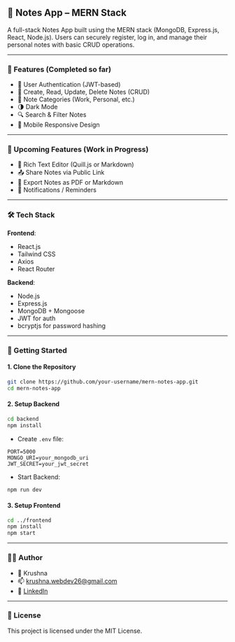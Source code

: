 ## 📝 Notes App – MERN Stack

A full-stack Notes App built using the MERN stack (MongoDB, Express.js, React, Node.js). Users can securely register, log in, and manage their personal notes with basic CRUD operations.

---

### 📌 Features (Completed so far)

- 🔐 User Authentication (JWT-based)
- 📝 Create, Read, Update, Delete Notes (CRUD)
- 📂 Note Categories (Work, Personal, etc.)
- 🌗 Dark Mode
- 🔍 Search & Filter Notes
- 📱 Mobile Responsive Design

---

### 🚧 Upcoming Features (Work in Progress)

- 📄 Rich Text Editor (Quill.js or Markdown)
- 📤 Share Notes via Public Link
- 🧾 Export Notes as PDF or Markdown
- 🔔 Notifications / Reminders

---

### 🛠 Tech Stack

**Frontend**:
- React.js
- Tailwind CSS
- Axios
- React Router

**Backend**:
- Node.js
- Express.js
- MongoDB + Mongoose
- JWT for auth
- bcryptjs for password hashing

---

### 🚀 Getting Started

#### 1. Clone the Repository
```bash
git clone https://github.com/your-username/mern-notes-app.git
cd mern-notes-app
```

#### 2. Setup Backend
```bash
cd backend
npm install
```

- Create `.env` file:
```env
PORT=5000
MONGO_URI=your_mongodb_uri
JWT_SECRET=your_jwt_secret
```

- Start Backend:
```bash
npm run dev
```

#### 3. Setup Frontend
```bash
cd ../frontend
npm install
npm start
```

---

### 🧑‍💻 Author

- 👤 Krushna
- 📫 [krushna.webdev26@gmail.com](krushna.webdev26@gmail.com)
- 💼 [LinkedIn](linkedin.com/in/krushna-web-dev-2b347b353)

---

### 📄 License

This project is licensed under the MIT License.
